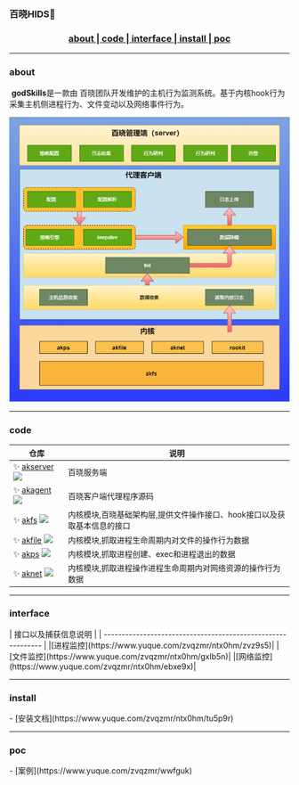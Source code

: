 ###  百晓HIDS👋

<h3 align ="center"><a href="#about"> about </a>|<a href="#code">  code  </a>|<a href="#interface"> interface </a>|<a href="#install"> install </a>|<a href="#poc"> poc </a></h3>

---
<h3 id="about"> about </h3>

​	**godSkills**是一款由 百晓团队开发维护的主机行为监测系统。基于内核hook行为采集主机侧进程行为、文件变动以及网络事件行为。
​	
<div>
<p align="center">
  <a  target="_blank">
    <img width="900" src="images/about.png">
  </a>
</p>
</div>

---
<h3 id="code"> code </h3>

| 仓库 | 说明 |
| ------------------------------------------------------------ | -------------- |
| ✨ [akserver](https://github.com/bx-sec/akserver)   ![](https://img.shields.io/github/stars/bx-sec/akserver) | 百晓服务端 |
| ✨ [akagent](https://github.com/bx-sec/akagent)   ![](https://img.shields.io/github/stars/bx-sec/akagent) | 百晓客户端代理程序源码 |
| ✨ [akfs](https://github.com/bx-sec/akfs)   ![](https://img.shields.io/github/stars/bx-sec/akfs) | 内核模块,百晓基础架构层,提供文件操作接口、hook接口以及获取基本信息的接口 |
| ✨ [akfile](https://github.com/bx-sec/akfile)   ![](https://img.shields.io/github/stars/bx-sec/akfile) | 内核模块,抓取进程生命周期内对文件的操作行为数据 |
| ✨ [akps](https://github.com/bx-sec/akps)   ![](https://img.shields.io/github/stars/bx-sec/akps) | 内核模块,抓取进程创建、exec和进程退出的数据 |
| ✨ [aknet](https://github.com/bx-sec/aknet)   ![](https://img.shields.io/github/stars/bx-sec/aknet) | 内核模块,抓取进程操作进程生命周期内对网络资源的操作行为数据 |

---
<h3 id="interface"> interface </h3>
| 接口以及捕获信息说明 |
| ------------------------------------------------------------ |
|[进程监控](https://www.yuque.com/zvqzmr/ntx0hm/zvz9s5)|
|[文件监控](https://www.yuque.com/zvqzmr/ntx0hm/gxlb5n)|
|[网络监控](https://www.yuque.com/zvqzmr/ntx0hm/ebxe9x)|

---
<h3 id="install"> install </h3>
- [安装文档](https://www.yuque.com/zvqzmr/ntx0hm/tu5p9r)

---
<h3 id="poc"> poc </h3>
- [案例](https://www.yuque.com/zvqzmr/wwfguk)

